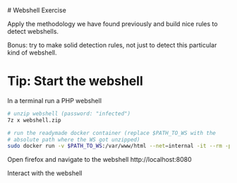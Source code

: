 # Webshell Exercise

Apply the methodology we have found previously and build nice rules to detect 
webshells.

Bonus: try to make solid detection rules, not just to detect this particular
kind of webshell.

# Tip: Start the webshell

In a terminal run a PHP webshell
```bash
# unzip webshell (password: "infected")
7z x webshell.zip

# run the readymade docker container (replace $PATH_TO_WS with the 
# absolute path where the WS got unzipped)
sudo docker run -v $PATH_TO_WS:/var/www/html --net=internal -it --rm -p 127.0.0.1:8080:80 -h pwned php:apache
```

Open firefox and navigate to the webshell http://localhost:8080

Interact with the webshell
